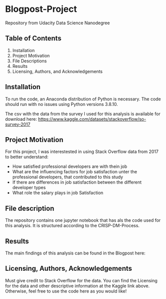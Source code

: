 # Blogpost-Project
Repository from Udacity Data Science Nanodegree 

## Table of Contents

   1) Installation
   2) Project Motivation
   3) File Descriptions
   4) Results
   5) Licensing, Authors, and Acknowledgements

## Installation

To run the code, an Anaconda distribution of Python is necessary. The code should run with no issues using Python versions 3.8.10.

The csv with the data from the survey I used for this analysis is available for download here: https://www.kaggle.com/datasets/stackoverflow/so-survey-2017

## Project Motivation

For this project, I was interestested in using Stack Overflow data from 2017 to better understand:

- How satisfied professional developers are with thein job
- What are the influencing factors for job satisfaction unter the professional developers, that contributed to this study
- If there are differences in job satisfaction between the different developer types
- What role the salary plays in job Satisfaction

## File description

The repository contains one jupyter notebook that has als the code used for this analysis. It is structured according to the CRISP-DM-Process.

## Results

The main findings of this analysis can be found in the Blogpost here: 

## Licensing, Authors, Acknowledgements

Must give credit to Stack Overflow for the data. You can find the Licensing for the data and other descriptive information at the Kaggle link above. Otherwise, feel free to use the code here as you would like!

